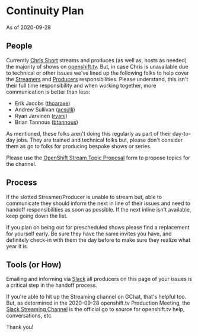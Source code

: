 # Continuity Plan

As of 2020-09-28

## People

Currently [Chris Short](https://github.com/chris-short) streams and produces (as well as, hosts as needed) the majority of shows on [openshift.tv](https://openshift.tv). But, in case Chris is unavailable due to technical or other issues we've lined up the following folks to help cover the [Streamers](https://github.com/cloud-platforms-streaming/streaming-docs#streamers) and [Producers](https://github.com/cloud-platforms-streaming/streaming-docs/blob/master/README.md#producers) responsibilities. Please understand, this isn't their full time responsibility and when working together, more communication is better than less:

*   Erik Jacobs ([thoaraxe](https://github.com/thoraxe))
*   Andrew Sullivan ([acsulli](https://github.com/acsulli))
*   Ryan Jarvinen ([ryanj](https://github.com/ryanj))
*   Brian Tannous ([btannous](https://github.com/btannous))

As mentioned, these folks aren't doing this regularly as part of their day-to-day jobs. They are trained and technical folks but, please don't consider them as go to folks for producing bespoke shows or series.

Please use the [OpenShift Stream Topic Proposal](https://red.ht/streamform) form to propose topics for the channel.

## Process

If the slotted Streamer/Producer is unable to stream but, able to communicate they should inform the next in line of their issues and need to handoff responsibilities as soon as possible. If the next inline isn't available, keep going down the list.

If you plan on being out for prescheduled shows please find a replacement for yourself early. Be sure they have the same invites you have, and definitely check-in with them the day before to make sure they realize what year it is.

## Tools (or How)

Emailing and informing via [Slack](https://coreos.slack.com/archives/C01456K7G2H) all producers on this page of your issues is a critical step in the handoff process.

If you're able to hit up the Streaming channel on GChat, that's helpful too. But, as determined in the 2020-09-28 openshift.tv Production Meeting, the [Slack Streaming Channel](https://coreos.slack.com/archives/C01456K7G2H) is the official go to source for openshift.tv help, conversations, etc.

Thank you!
